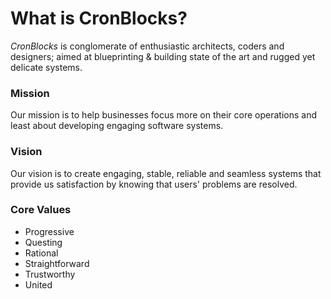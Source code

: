# What is CronBlocks?
*CronBlocks* is conglomerate of enthusiastic architects, coders and designers; aimed at blueprinting & building state of the art and rugged yet delicate systems.




### Mission
Our mission is to help businesses focus more on their core operations and least about developing engaging software systems.




### Vision
Our vision is to create engaging, stable, reliable and seamless systems that provide us satisfaction by knowing that users' problems are resolved.




### Core Values
  - Progressive
  - Questing
  - Rational
  - Straightforward
  - Trustworthy
  - United

